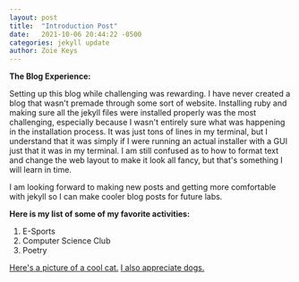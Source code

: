 ```yaml
---
layout: post
title:  "Introduction Post"
date:   2021-10-06 20:44:22 -0500
categories: jekyll update
author: Zoie Keys
---
```

**The Blog Experience:**

Setting up this blog while challenging was rewarding. I have never created a blog that wasn't premade through some sort of website.
Installing ruby and making sure all the jekyll files were installed properly was the most challenging, especially because I wasn't
entirely sure what was happening in the installation process. It was just tons of lines in my terminal, but I understand that it was
simply if I were running an actual installer with a GUI just that it was in my terminal.
I am still confused as to how to format text and change the web layout to make it look all fancy, but that's something I will learn in time.

I am looking forward to making new posts and getting more comfortable with jekyll so I can make cooler blog posts for future labs.

**Here is my list of some of my favorite activities:**
1. E-Sports
2. Computer Science Club
3. Poetry

[Here's a picture of a cool cat.][cool-cat]
[I also appreciate dogs.][dog]

[cool-cat]: https://www.google.com/url?sa=i&url=https%3A%2F%2Fsteamcommunity.com%2Fsharedfiles%2Ffiledetails%2F%3Fid%3D2311216242%26searchtext%3D&psig=AOvVaw1cI6PXooScvXZ4-QkhNLff&ust=1633658520078000&source=images&cd=vfe&ved=0CAsQjRxqFwoTCLjan62at_MCFQAAAAAdAAAAABAD
[dog]: https://www.google.com/url?sa=i&url=https%3A%2F%2Fk9specialist.com%2Fgerman-shepherd-dog-gsd-breed-information%2F&psig=AOvVaw198ezSEFR7lK1-mJItppAO&ust=1633747452587000&source=images&cd=vfe&ved=0CAsQjRxqFwoTCLjZ79HlufMCFQAAAAAdAAAAABAJ
